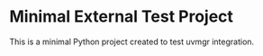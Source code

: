 
# Minimal External Test Project

This is a minimal Python project created to test uvmgr integration.
